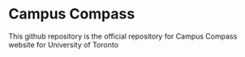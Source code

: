 # Campus Compass
This github repository is the official repository for Campus Compass website for University of Toronto
